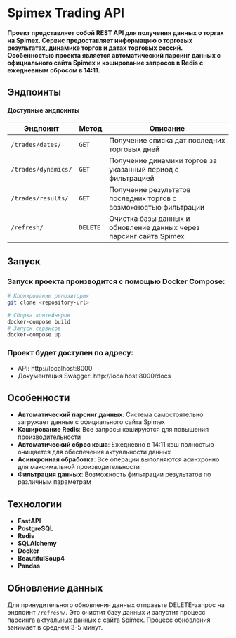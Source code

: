 # Spimex Trading API

#### Проект представляет собой REST API для получения данных о торгах на Spimex. Сервис предоставляет информацию о торговых результатах, динамике торгов и датах торговых сессий. Особенностью проекта является автоматический парсинг данных с официального сайта Spimex и кэширование запросов в Redis с ежедневным сбросом в 14:11.

## Эндпоинты

#### Доступные эндпоинты

| Эндпоинт | Метод | Описание |
|----------|-------|----------|
| `/trades/dates/` | `GET` | Получение списка дат последних торговых дней |
| `/trades/dynamics/` | `GET` | Получение динамики торгов за указанный период с фильтрацией |
| `/trades/results/` | `GET` | Получение результатов последних торгов с возможностью фильтрации |
| `/refresh/` | `DELETE` | Очистка базы данных и обновление данных через парсинг сайта Spimex |

## Запуск

### Запуск проекта производится с помощью Docker Compose:

```bash
# Клонирование репозитория
git clone <repository-url>

# Сборка контейнеров
docker-compose build
# Запуск сервисов
docker-compose up
```

### Проект будет доступен по адресу:
- API: http://localhost:8000
- Документация Swagger: http://localhost:8000/docs

## Особенности

- **Автоматический парсинг данных**: Система самостоятельно загружает данные с официального сайта Spimex
- **Кэширование Redis**: Все запросы кэшируются для повышения производительности
- **Автоматический сброс кэша**: Ежедневно в 14:11 кэш полностью очищается для обеспечения актуальности данных
- **Асинхронная обработка**: Все операции выполняются асинхронно для максимальной производительности
- **Фильтрация данных**: Возможность фильтрации результатов по различным параметрам

## Технологии

- **FastAPI**
- **PostgreSQL**
- **Redis**
- **SQLAlchemy**
- **Docker**
- **BeautifulSoup4**
- **Pandas**

## Обновление данных

Для принудительного обновления данных отправьте DELETE-запрос на эндпоинт `/refresh/`. Это очистит базу данных и запустит процесс парсинга актуальных данных с сайта Spimex. Процесс обновления занимает в среднем 3-5 минут.
